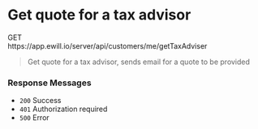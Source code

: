# Get quote for a tax advisor

<div class="method method-get">GET</div> <span class="url">https://app.ewill.io/server/api/customers/me/getTaxAdviser</span>

> Get quote for a tax advisor, sends email for a quote to be provided

### Response Messages

* `200` Success
* `401` Authorization required
* `500` Error
